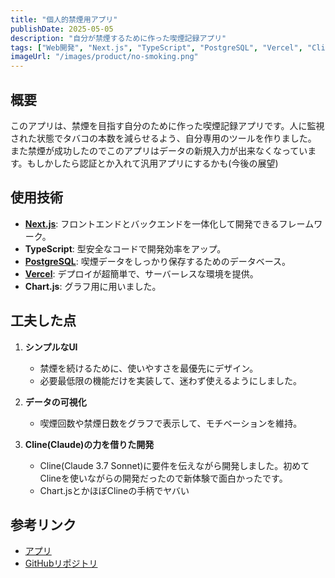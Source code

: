 ```yaml
---
title: "個人的禁煙用アプリ"
publishDate: 2025-05-05
description: "自分が禁煙するために作った喫煙記録アプリ"
tags: ["Web開発", "Next.js", "TypeScript", "PostgreSQL", "Vercel", "Cline"]
imageUrl: "/images/product/no-smoking.png"
---
```


## 概要

このアプリは、禁煙を目指す自分のために作った喫煙記録アプリです。人に監視された状態でタバコの本数を減らせるよう、自分専用のツールを作りました。  
また禁煙が成功したのでこのアプリはデータの新規入力が出来なくなっています。もしかしたら認証とか入れて汎用アプリにするかも(今後の展望)

## 使用技術

* **[Next.js](https://nextjs.org/)**: フロントエンドとバックエンドを一体化して開発できるフレームワーク。
* **TypeScript**: 型安全なコードで開発効率をアップ。
* **[PostgreSQL](https://www.postgresql.org/)**: 喫煙データをしっかり保存するためのデータベース。
* **[Vercel](https://vercel.com/)**: デプロイが超簡単で、サーバーレスな環境を提供。
* **Chart.js**: グラフ用に用いました。

## 工夫した点

1. **シンプルなUI**
   - 禁煙を続けるために、使いやすさを最優先にデザイン。
   - 必要最低限の機能だけを実装して、迷わず使えるようにしました。

2. **データの可視化**
   - 喫煙回数や禁煙日数をグラフで表示して、モチベーションを維持。

3. **Cline(Claude)の力を借りた開発**
   - Cline(Claude 3.7 Sonnet)に要件を伝えながら開発しました。初めてClineを使いながらの開発だったので新体験で面白かったです。
   - Chart.jsとかほぼClineの手柄でヤバい

## 参考リンク

* [アプリ](https://no-smoke-nine.vercel.app/)
* [GitHubリポジトリ](https://github.com/watabegg/no-smoke)
